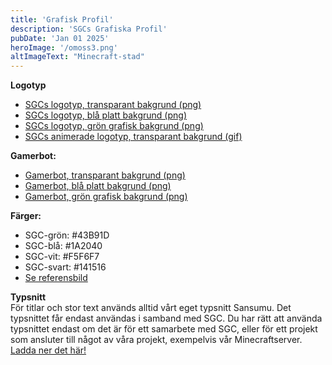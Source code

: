 ```yaml
---
title: 'Grafisk Profil'
description: 'SGCs Grafiska Profil'
pubDate: 'Jan 01 2025'
heroImage: '/omoss3.png'
altImageText: "Minecraft-stad"
---
```


**Logotyp**<br>
- <a href="/src/download/SGC_logo_transparant.png">SGCs logotyp, transparant bakgrund (png)</a>
- <a href="/src/download/SGC_logo_bluebackground.png">SGCs logotyp, blå platt bakgrund (png)</a>
- <a href="/src/download/SGC_logo_greenbackground.png">SGCs logotyp, grön grafisk bakgrund (png)</a>
- <a href="/src/download/SGC_logo_transparant_animated.gif">SGCs animerade logotyp, transparant bakgrund (gif)</a>

**Gamerbot:**<br>
- <a href="/src/download/Gamerbot_transparant.png">Gamerbot, transparant bakgrund (png)</a>
- <a href="/src/download/Gamerbot_bluebackground.png">Gamerbot, blå platt bakgrund (png)</a>
- <a href="/src/download/Gamerbot_greenbackground.png">Gamerbot, grön grafisk bakgrund (png)</a>

**Färger:**<br>
- SGC-grön: #43B91D
- SGC-blå: #1A2040
- SGC-vit: #F5F6F7
- SGC-svart: #141516
- <a href="/src/download/SGC_färger_referens.png">Se referensbild</a>

**Typsnitt**<br>
För titlar och stor text används alltid vårt eget typsnitt Sansumu. Det typsnittet får endast användas i samband med SGC. Du har rätt att använda typsnittet endast om det är för ett samarbete med SGC, eller för ett projekt som ansluter till något av våra projekt, exempelvis vår Minecraftserver. <a href="/src/download/Sansumu02-Regular.ttf">Ladda ner det här!</a>

